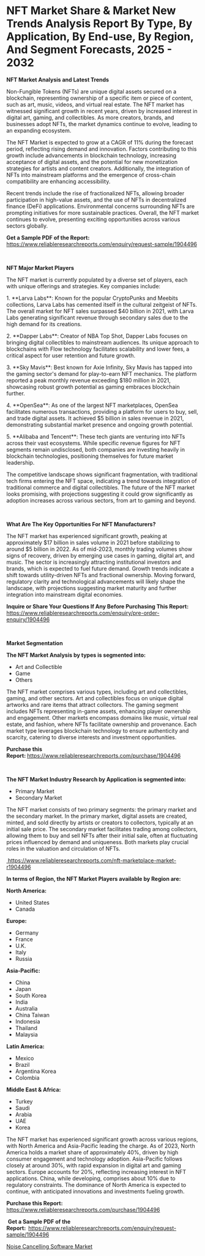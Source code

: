 <p><h1>NFT Market Share & Market New Trends Analysis Report By Type, By Application, By End-use, By Region, And Segment Forecasts, 2025 - 2032</h1></p><p><strong>NFT Market Analysis and Latest Trends</strong></p>
<p><p>Non-Fungible Tokens (NFTs) are unique digital assets secured on a blockchain, representing ownership of a specific item or piece of content, such as art, music, videos, and virtual real estate. The NFT market has witnessed significant growth in recent years, driven by increased interest in digital art, gaming, and collectibles. As more creators, brands, and businesses adopt NFTs, the market dynamics continue to evolve, leading to an expanding ecosystem.</p><p>The NFT Market is expected to grow at a CAGR of 11% during the forecast period, reflecting rising demand and innovation. Factors contributing to this growth include advancements in blockchain technology, increasing acceptance of digital assets, and the potential for new monetization strategies for artists and content creators. Additionally, the integration of NFTs into mainstream platforms and the emergence of cross-chain compatibility are enhancing accessibility.</p><p>Recent trends include the rise of fractionalized NFTs, allowing broader participation in high-value assets, and the use of NFTs in decentralized finance (DeFi) applications. Environmental concerns surrounding NFTs are prompting initiatives for more sustainable practices. Overall, the NFT market continues to evolve, presenting exciting opportunities across various sectors globally.</p></p>
<p><strong>Get a Sample PDF of the Report:&nbsp;</strong> <a href="https://www.reliableresearchreports.com/enquiry/request-sample/1904496?utm_campaign=2245&utm_medium=2&utm_source=Github&utm_content=ia&utm_term=28032025&utm_id=nft">https://www.reliableresearchreports.com/enquiry/request-sample/1904496</a></p>
<p>&nbsp;</p>
<p><strong>NFT Major Market Players</strong></p>
<p><p>The NFT market is currently populated by a diverse set of players, each with unique offerings and strategies. Key companies include:</p><p>1. **Larva Labs**: Known for the popular CryptoPunks and Meebits collections, Larva Labs has cemented itself in the cultural zeitgeist of NFTs. The overall market for NFT sales surpassed $40 billion in 2021, with Larva Labs generating significant revenue through secondary sales due to the high demand for its creations.</p><p>2. **Dapper Labs**: Creator of NBA Top Shot, Dapper Labs focuses on bringing digital collectibles to mainstream audiences. Its unique approach to blockchains with Flow technology facilitates scalability and lower fees, a critical aspect for user retention and future growth.</p><p>3. **Sky Mavis**: Best known for Axie Infinity, Sky Mavis has tapped into the gaming sector's demand for play-to-earn NFT mechanics. The platform reported a peak monthly revenue exceeding $180 million in 2021, showcasing robust growth potential as gaming embraces blockchain further.</p><p>4. **OpenSea**: As one of the largest NFT marketplaces, OpenSea facilitates numerous transactions, providing a platform for users to buy, sell, and trade digital assets. It achieved $5 billion in sales revenue in 2021, demonstrating substantial market presence and ongoing growth potential.</p><p>5. **Alibaba and Tencent**: These tech giants are venturing into NFTs across their vast ecosystems. While specific revenue figures for NFT segments remain undisclosed, both companies are investing heavily in blockchain technologies, positioning themselves for future market leadership.</p><p>The competitive landscape shows significant fragmentation, with traditional tech firms entering the NFT space, indicating a trend towards integration of traditional commerce and digital collectibles. The future of the NFT market looks promising, with projections suggesting it could grow significantly as adoption increases across various sectors, from art to gaming and beyond.</p></p>
<p>&nbsp;</p>
<p><strong>What Are The Key Opportunities For NFT Manufacturers?</strong></p>
<p><p>The NFT market has experienced significant growth, peaking at approximately $17 billion in sales volume in 2021 before stabilizing to around $5 billion in 2022. As of mid-2023, monthly trading volumes show signs of recovery, driven by emerging use cases in gaming, digital art, and music. The sector is increasingly attracting institutional investors and brands, which is expected to fuel future demand. Growth trends indicate a shift towards utility-driven NFTs and fractional ownership. Moving forward, regulatory clarity and technological advancements will likely shape the landscape, with projections suggesting market maturity and further integration into mainstream digital economies.</p></p>
<p><strong>Inquire or Share Your Questions If Any Before Purchasing This Report:</strong> <a href="https://www.reliableresearchreports.com/enquiry/pre-order-enquiry/1904496?utm_campaign=2245&utm_medium=2&utm_source=Github&utm_content=ia&utm_term=28032025&utm_id=nft">https://www.reliableresearchreports.com/enquiry/pre-order-enquiry/1904496</a></p>
<p>&nbsp;</p>
<p><strong>Market Segmentation</strong></p>
<p><strong>The NFT Market Analysis by types is segmented into:</strong></p>
<p><ul><li>Art and Collectible</li><li>Game</li><li>Others</li></ul></p>
<p><p>The NFT market comprises various types, including art and collectibles, gaming, and other sectors. Art and collectibles focus on unique digital artworks and rare items that attract collectors. The gaming segment includes NFTs representing in-game assets, enhancing player ownership and engagement. Other markets encompass domains like music, virtual real estate, and fashion, where NFTs facilitate ownership and provenance. Each market type leverages blockchain technology to ensure authenticity and scarcity, catering to diverse interests and investment opportunities.</p></p>
<p><strong>Purchase this Report:&nbsp;</strong><a href="https://www.reliableresearchreports.com/purchase/1904496?utm_campaign=2245&utm_medium=2&utm_source=Github&utm_content=ia&utm_term=28032025&utm_id=nft">https://www.reliableresearchreports.com/purchase/1904496</a></p>
<p>&nbsp;</p>
<p><strong>The NFT Market Industry Research by Application is segmented into:</strong></p>
<p><ul><li>Primary Market</li><li>Secondary Market</li></ul></p>
<p><p>The NFT market consists of two primary segments: the primary market and the secondary market. In the primary market, digital assets are created, minted, and sold directly by artists or creators to collectors, typically at an initial sale price. The secondary market facilitates trading among collectors, allowing them to buy and sell NFTs after their initial sale, often at fluctuating prices influenced by demand and uniqueness. Both markets play crucial roles in the valuation and circulation of NFTs.</p></p>
<p><a href="https://www.reliableresearchreports.com/nft-marketplace-market-r1904496?utm_campaign=2245&utm_medium=2&utm_source=Github&utm_content=ia&utm_term=28032025&utm_id=nft">&nbsp;https://www.reliableresearchreports.com/nft-marketplace-market-r1904496</a></p>
<p><strong>In terms of Region, the NFT Market Players available by Region are:</strong></p>
<p>
    <p> <strong> North America: </strong>
        <ul>
            <li>United States</li>
            <li>Canada</li>
        </ul>
        </p> 
    <p> <strong> Europe: </strong>
        <ul>
            <li>Germany</li>
            <li>France</li>
            <li>U.K.</li>
            <li>Italy</li>
            <li>Russia</li>
        </ul>
        </p> 
    <p> <strong> Asia-Pacific: </strong>
        <ul>
            <li>China</li>
            <li>Japan</li>
            <li>South Korea</li>
            <li>India</li>
            <li>Australia</li>
            <li>China Taiwan</li>
            <li>Indonesia</li>
            <li>Thailand</li>
            <li>Malaysia</li>
        </ul>
        </p> 
    <p> <strong> Latin America: </strong>
        <ul>
            <li>Mexico</li>
            <li>Brazil</li>
            <li>Argentina Korea</li>
            <li>Colombia</li>
        </ul>
        </p> 
    <p> <strong> Middle East & Africa: </strong>
        <ul>
            <li>Turkey</li>
            <li>Saudi</li>
            <li>Arabia</li>
            <li>UAE</li>
            <li>Korea</li>
        </ul>
    </p>
    </p>
<p><p>The NFT market has experienced significant growth across various regions, with North America and Asia-Pacific leading the charge. As of 2023, North America holds a market share of approximately 40%, driven by high consumer engagement and technology adoption. Asia-Pacific follows closely at around 30%, with rapid expansion in digital art and gaming sectors. Europe accounts for 20%, reflecting increasing interest in NFT applications. China, while developing, comprises about 10% due to regulatory constraints. The dominance of North America is expected to continue, with anticipated innovations and investments fueling growth.</p></p>
<p><strong>Purchase this Report: </strong><a href="https://www.reliableresearchreports.com/purchase/1904496?utm_campaign=2245&utm_medium=2&utm_source=Github&utm_content=ia&utm_term=28032025&utm_id=nft">https://www.reliableresearchreports.com/purchase/1904496</a></p>
<p>&nbsp;<strong>Get a Sample PDF of the Report:&nbsp;&nbsp;</strong><a href="https://www.reliableresearchreports.com/enquiry/request-sample/1904496?utm_campaign=2245&utm_medium=2&utm_source=Github&utm_content=ia&utm_term=28032025&utm_id=nft">https://www.reliableresearchreports.com/enquiry/request-sample/1904496</a></p>
<p><strong></strong></p>
<p><p><a href="https://github.com/LilianFaulkner65/Market-Research-Report-List-2/blob/main/noise-cancelling-software-market.md?utm_campaign=2245&utm_medium=2&utm_source=Github&utm_content=ia&utm_term=28032025&utm_id=nft">Noise Cancelling Software Market</a></p></p>